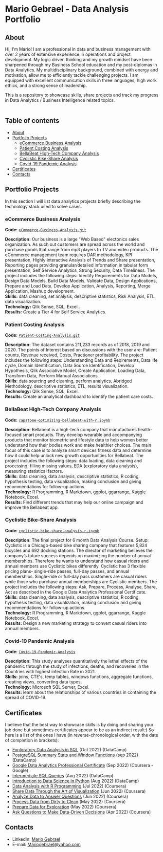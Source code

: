 # Mario Gebrael - Data Analysis Portfolio 

## About

Hi, I'm Mario! I am a professional in data and business management with over 2 years of extensive experience in operations and project development. My logic driven thinking and my growth mindset have been sharpened through my Business School education and my post-diplomas in Data Analytics. My multidisciplinary
background, combined with energy and motivation, allow me to efficiently tackle challenging projects. I am equipped with excellent communication skills in three languages, high work ethics, and a strong sense of leadership. 

This is a repository to showcase skills, share projects and track my progress in Data Analytics / Business Intelligence related topics.  
<br>
  
## Table of contents
- [About](#about)
- [Portfolio Projects](#portfolio-projects)
	+ [eCommerce Business Analysis](#eCommerce-Business-Analysis)
	+ [Patient Costing Analysis](#Patient-Costing-Analysis)
	+ [BellaBeat High-Tech Company Analysis](#bellaBeat-high-tech-company-Analysis)
	+ [Cyclistic Bike-Share Analysis](#cyclistic-bike-share-analysis)
	+ [Covid-19 Pandemic Analysis](#covid-19-pandemic-analysis)
- [Certificates](#certificates)
- [Contacts](#contacts)

## Portfolio Projects
In this section I will list data analytics projects briefly describing the technology stack used to solve cases.

### eCommerce Business Analysis
**Code:** [`eCommerce-Business-Analysis.git`](https://github.com/Mariogebraell/eCommerce-Business-Analysis.git)

**Description:** Our business is a large "Web Based" electonics sales organization. As such out customers are spread across the world and purchase goods that range from mp3 players to TV and video products. The eCommerce management team requires DAR methodology, KPI presentation,  Highly interactive Analysis of Trends and Share presentation, Reporting pages providing granular/detailed information in tabular form presentation,  Self Service Analytics, Strong Security, Data Timeliness.
The project includes the following steps: Identify Requirements for Data Models, Design Data Models, Build Data Models, Validate Data, Design Applications, Prepare and Load Data, Develop Application, Analysis, Reporting, Merge Application, Mashup development.  
**Skills:** data cleaning, set analysis, descriptive statistics, Risk Analysis, ETL, data visualization.  
**Technology:** Qlik Sense, SQL, Excel..  
**Results:** Create a Tier 4 for Self Service Analytics. 

### Patient Costing Analysis
**Code:** [`Patient-Costing-Analysis.git`](https://github.com/Mariogebraell/Patient-Costing-Analysis.git)

**Description:** The dataset contains 211,233 records as of 2018, 2019 and 2020. The points of Interest based on discussions with the user are: Patient counts, Revenue received, Costs, Practioner profitability.
The project includes the following steps: Understanding Data and Reqirements, Data life cycle, Domain Identification, Data Source Identification, Develop Hypothesis, Qlik Associative Model, Create Application, Loading Data, Transform Data, Perform Manual Associations.  
**Skills:**  data sourcing and cleaning, perform analytics, Abridged Methodology, descriptive statistics, ETL, results visualization.  
**Technology:** Qlik Sense, SQL, Excel.  
**Results:** Create an analytical dashboard to identify the patient care costs.  

### BellaBeat High-Tech Company Analysis
**Code:** [`capstone-optimizing-bellabeat-with-r.ipynb`](https://github.com/Mariogebraell/optimizing-bellabeat-with-r.git)

**Description:** Bellabeat is a high-tech company that manufactures health-focused smart products. They develop wearable and accompanying products that monitor biometric and lifestyle data to help women better understand how their bodies work and make healthier choices. The main focus of this case is to analyze smart devices fitness data and determine how it could help unlock new growth opportunities for Bellabeat. 
The project includes the following steps: data loading, data cleaning and processing, filling missing values, EDA (exploratory data analysis), measuring statistical factors.  
**Skills:** data cleaning, data analysis, descriptive statistics, R coding, hypothesis testing, data visualization,  making conclusion and giving recommendations for follow-up actions.  
**Technology:** R Programming, R Markdown, ggplot, ggarrange, Kaggle Notebook, Excel.  
**Results:** Find different trends that may help our online campaign and improve the Bellabeat app.   

### Cyclistic Bike-Share Analysis 
**Code:** [`cyclistic-bike-share-analysis-r.ipynb`](https://github.com/Mariogebraell/cyclistic-bike-share-analysis.git)

**Description:** The final project for 6 month Data Analysis Course. Setup: Cyclistic is a Chicago-based bike sharing company that features 5,824 bicycles and 692 docking stations. The director of marketing believes the company’s future success depends on maximizing the number of annual memberships. Therefore he wants to understand how casual riders and annual members use Cyclistic bikes differently. Cyclistic has 3 flexible pricing plans- single-ride passes, full-day passes, and annual memberships. Single-ride or full-day pass customers are casual riders while those who purchase annual memberships are Cyclistic members. 
The project includes the following steps: Ask, Prepare, Process, Analyse, Share, Act as described in the Google Data Analytics Professional Certificate.  
**Skills:** data cleaning, data analysis, descriptive statistics, R coding, hypothesis testing, data visualization,  making conclusion and giving recommendations for follow-up actions.  
**Technology:** R Programming, R Markdown, ggplot, ggarrange, Kaggle Notebook, Excel.  
**Results:**  Design a new marketing strategy to convert casual riders into annual members.    



### Covid-19 Pandemic Analysis
**Code:** [`Covid-19-Pandemic-Analysis`](https://github.com/Mariogebraell/Covid-19-Analysis.git)

**Description:** This study analyses quantitatively the lethal effects of the pandemic through the study of infections, deaths, and recoveries in the Countries with highest infection Rate in 2021.  
**Skills:** joins, CTE's, temp tables, windows functions, aggregate functions, creating views, converting data types.  
**Technology:** Microsoft SQL Server, Excel.  
**Results:** learn about the relationships of various countries in containing the spread of COVID-19.


## Certificates
I believe that the best way to showcase skills is by doing and sharing your job done but sometimes certificates appear to be as an indirect result:) So here is a list of the ones I have (in reverse-chronological order, with the date of completion in brackets):
- [Exploratory Data Analysis in SQL](https://www.datacamp.com/statement-of-accomplishment/course/05935202770ef59bf3102a046ab8e13d18251971) (Oct 2022) (DataCamp)
- [PostgreSQL Summary Stats and Window Functions](https://www.datacamp.com/statement-of-accomplishment/course/27d65ec0900b18a636cfa905e1e7849b57956918?raw=1) (sep 2022) (DataCamp)
- [Google Data Analytics Professional Certificate](https://www.coursera.org/account/accomplishments/specialization/certificate/H8R97YRF25HT) (Sep 2022) (Coursera - Google)
- [Intermediate SQL Queries](https://www.datacamp.com/statement-of-accomplishment/course/26eb3a5021b42e187ee8a00a018fe9e8e77db03d?raw=1) (Aug 2022) (DataCamp)
- [Introduction to Data Science in Python](https://www.datacamp.com/statement-of-accomplishment/course/a826ed68fd97c790c983237e7d484bb784435010?raw=1) (Aug 2022) (DataCamp)
- [Data Analysis with R Programming](https://coursera.org/share/23a0261efe547372f27591e2c1bd498d) (Jul 2022) (Coursera)
- [Share Data Through the Art of Visualization](https://coursera.org/share/3882c069b4de537b139033b526c55935) (Jun 2022) (Coursera)
- [Analyze Data to Answer Questions](https://coursera.org/share/8f6c04b1a70ba44570a59686becda4d0) (Jun 2022) (Coursera)
- [Process Data from Dirty to Clean](https://coursera.org/share/e1ae120b1de372575564cfd1f81c2714) (May 2022) (Coursera)
- [Prepare Data for Exploration](https://coursera.org/share/6ea5ec398145b4a6b3328eb934c6aecd) (May 2022) (Coursera)
- [Ask Questions to Make Data-Driven Decisions](https://coursera.org/share/a947c2cc1412d8474c28b3630754afbe) (Apr 2022) (Coursera)




## Contacts
- LinkedIn: [Mario Gebrael](https://www.linkedin.com/in/mario-gebrael)
- E-mail: Mariogebrael@yahoo.com











